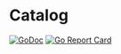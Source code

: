 # Catalog

[![GoDoc](https://godoc.org/github.com/openresourcebroker/catalog?status.svg)](https://godoc.org/github.com/openresourcebroker/catalog)
[![Go Report Card](https://goreportcard.com/badge/knative/sample-controller)](https://goreportcard.com/report/knative/sample-controller)

